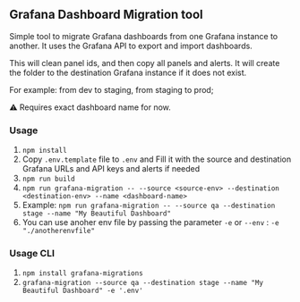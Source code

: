 ## Grafana Dashboard Migration tool
Simple tool to migrate Grafana dashboards from one Grafana instance to another. It uses the Grafana API to export and import dashboards.

This will clean panel ids, and then copy all panels and alerts. It will create the folder to the destination Grafana instance if it does not exist.

For example: from dev to staging, from staging to prod;

⚠ Requires exact dashboard name for now.

### Usage
1. ```npm install```
2. Copy ```.env.template``` file to ```.env``` and Fill it with the source and destination Grafana URLs and API keys and alerts if needed
3. ```npm run build```
4. ```npm run grafana-migration -- --source <source-env> --destination <destination-env> --name <dashboard-name>```
5. Example: ```npm run grafana-migration -- --source qa --destination stage --name "My Beautiful Dashboard" ```
6. You can use anoher env file by passing the parameter `-e` or `--env` : `-e "./anotherenvfile"`

### Usage CLI

1. ```npm install grafana-migrations```
2. ```grafana-migration --source qa --destination stage --name "My Beautiful Dashboard" -e '.env' ```
